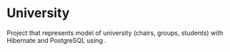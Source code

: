 # University
Project that represents model of university (chairs, groups, students) with Hibernate and PostgreSQL using . 
